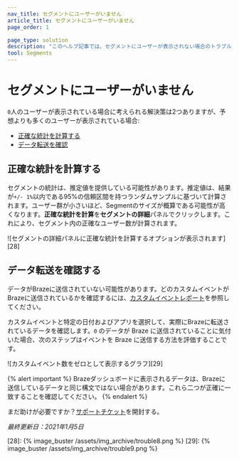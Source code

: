 ```yaml
---
nav_title: セグメントにユーザーがいません
article_title: セグメントにユーザーがいません
page_order: 1

page_type: solution
description: "このヘルプ記事では、セグメントにユーザーが表示されない場合のトラブルシューティング手順について説明しますが、もっと多くのユーザーが表示されることを期待しています。"
tool: Segments
---
```


# セグメントにユーザーがいません

`0`人のユーザーが表示されている場合に考えられる解決策は2つありますが、予想よりも多くのユーザーが表示されている場合:
* [正確な統計を計算する](#calculate-exact-statistics)
* [データ転送を確認](#verify-data-transfer)

## 正確な統計を計算する

セグメントの統計は、推定値を提供している可能性があります。推定値は、結果が`+/- 1%`以内である95%の信頼区間を持つランダムサンプルに基づいて計算されます。ユーザー群が小さいほど、Segmentのサイズが概算である可能性が高くなります。**正確な統計を計算**を**セグメントの詳細**パネルでクリックします。これにより、セグメント内の正確なユーザー数が計算されます。

![セグメントの詳細パネルに正確な統計を計算するオプションが表示されます][28]

## データ転送を確認する

データがBrazeに送信されていない可能性があります。どのカスタムイベントがBrazeに送信されているかを確認するには、[カスタムイベントレポート][1]を参照してください。

カスタムイベントと特定の日付およびアプリを選択して、実際にBrazeに転送されているデータを確認します。`0` のデータが Braze に送信されていることに気付いた場合、次のステップはイベントを Braze に送信する方法を評価することです。

![カスタムイベント数をゼロとして表示するグラフ][29]

{% alert important %}
Brazeダッシュボードに表示されるデータは、Brazeに送信しているデータと同じ構文ではない場合があります。これら二つが正確に一致することを確認してください。
{% endalert %}

まだ助けが必要ですか？[サポートチケット]({{site.baseurl}}/braze_support/)を開封する。

_最終更新日：2021年1月5日_

[1]: {{site.baseurl}}/user_guide/data_and_analytics/custom_data/custom_events/#custom-event-analytics
[28]: {% image_buster /assets/img_archive/trouble8.png %}
[29]: {% image_buster /assets/img_archive/trouble9.png %}

